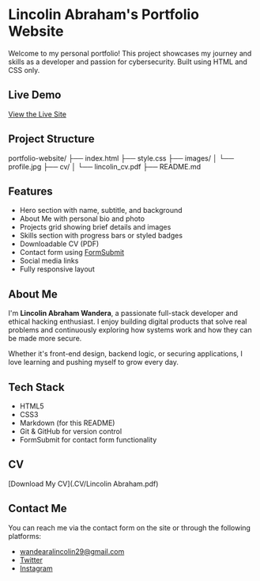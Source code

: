 # Lincolin Abraham's Portfolio Website

Welcome to my personal portfolio! This project showcases my journey and skills as a developer and passion for cybersecurity. Built using HTML and CSS only.



##  Live Demo

 [View the Live Site](https://yourusername.github.io/portfolio-website/)  



##  Project Structure

portfolio-website/
├── index.html
├── style.css
├── images/
│  └── profile.jpg
├── cv/
│ └── lincolin_cv.pdf
├── README.md


##  Features

- Hero section with name, subtitle, and background
- About Me with personal bio and photo
-  Projects grid showing brief details and images
-  Skills section with progress bars or styled badges
-  Downloadable CV (PDF)
-  Contact form using [FormSubmit](https://formsubmit.co/)
-  Social media links 
-  Fully responsive layout



## About Me

I'm **Lincolin Abraham Wandera**, a passionate full-stack developer and ethical hacking enthusiast. I enjoy building digital products that solve real problems and continuously exploring how systems work and how they can be made more secure.

Whether it's front-end design, backend logic, or securing applications, I love learning and pushing myself to grow every day.


## Tech Stack

- HTML5
- CSS3
- Markdown (for this README)
- Git & GitHub for version control
- FormSubmit for contact form functionality


## CV

[Download My CV](.CV/Lincolin Abraham.pdf)


## Contact Me

You can reach me via the contact form on the site or through the following platforms:

- [wandearalincolin29@gmail.com](mailto:wanderalincolin29@gmail.com)
- [Twitter](https://twitter.com/barely_lee)
- [Instagram](https://www.instagram.com/barely_lee)
